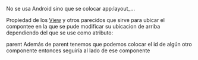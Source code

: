 No se usa Android sino que se colocar app:layout\_...

Propiedad de los [View](View.md) y otros parecidos que sirve para ubicar el compontee en la que se pude modificar su ubicacion de arriba dependiendo del que se use como atributo:

parent
Además de parent tenemos que podemos colocar el id de algún otro componente entonces seguiría al lado de ese componente
